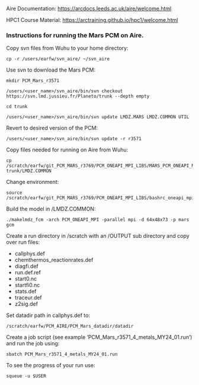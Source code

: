Aire Documentation: https://arcdocs.leeds.ac.uk/aire/welcome.html  

HPC1 Course Material: https://arctraining.github.io/hpc1/welcome.html

### Instructions for running the Mars PCM on Aire.

Copy svn files from Wuhu to your home directory:
```
cp -r /users/earfw/svn_aire/ ~/svn_aire
```
Use svn to download the Mars PCM:
```
mkdir PCM_Mars_r3571

/users/<user_name>/svn_aire/bin/svn checkout https://svn.lmd.jussieu.fr/Planeto/trunk --depth empty

cd trunk

/users/<user_name>/svn_aire/bin/svn update LMDZ.MARS LMDZ.COMMON UTIL
```
Revert to desired version of the PCM:
```
/users/<user_name>/svn_aire/bin/svn update -r r3571
```

Copy files needed for running on Aire from Wuhu:
```
cp /scratch/earfw/git_PCM_MARS_r3769/PCM_ONEAPI_MPI_LIBS/MARS_PCM_ONEAPI_MPI.sh trunk/LMDZ.COMMON
```

Change environment:
```
source /scratch/earfw/git_PCM_MARS_r3769/PCM_ONEAPI_MPI_LIBS/bashrc_oneapi_mpi_pcm
```

Build the model in /LMDZ.COMMON:
```
./makelmdz_fcm -arch PCM_ONEAPI_MPI -parallel mpi -d 64x48x73 -p mars gcm
```

Create a run directory in /scratch with an /OUTPUT sub directory and copy over run files:
- callphys.def
- chemthermos_reactionrates.def
- diagfi.def
- run.def.ref
- start0.nc
- startfi0.nc
- stats.def
- traceur.def
- z2sig.def

Set datadir path in callphys.def to:
```
/scratch/earfw/PCM_AIRE/PCM_Mars_datadir/datadir
```
Create a job script (see example ‘PCM_Mars_r3571_4_metals_MY24_01.run’) and run the job using:

```
sbatch PCM_Mars_r3571_4_metals_MY24_01.run
```
To see the progress of your run use:
```
squeue -u $USER
```
